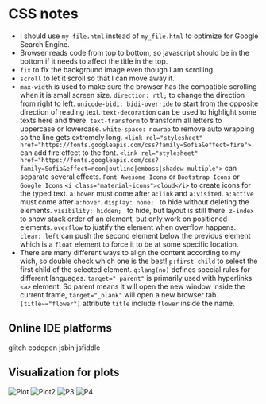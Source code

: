# CSS notes
- I should use `my-file.html` instead of `my_file.html` to optimize for Google Search Engine.
- Browser reads code from top to bottom, so javascript should be in the bottom if it needs to affect the title in the top.
- `fix` to fix the background image even though I am scrolling.
- `scroll` to let it scroll so that I can move away it.
- `max-width` is used to make sure the browser has the compatible scrolling when it is small screen size.
`direction: rtl;` to change the direction from right to left.
`unicode-bidi: bidi-override` to start from the opposite direction of reading text.
`text-decoration` can be used to highlight some texts here and there.
`text-transform` to transform all letters to uppercase or lowercase.
`white-space: nowrap` to remove auto wrapping so the line gets extremely long.
`<link rel="stylesheet" href="https://fonts.googleapis.com/css?family=Sofia&effect=fire">` can add fire effect to the font.
`<link rel="stylesheet" href="https://fonts.googleapis.com/css?family=Sofia&effect=neon|outline|emboss|shadow-multiple">` can separate several effects.
`Font Awesome Icons` or `Bootstrap Icons` or `Google Icons`
`<i class="material-icons">cloud</i>` to create icons for the typed text.
`a:hover` must come after `a:link` and `a:visited`.
`a:active` must come after `a:hover`.
`display: none; ` to hide without deleting the elements.
`visibility: hidden; ` to hide, but layout is still there.
`z-index` to show stack order of an element, but only work on positioned elements.
`overflow` to justify the element when overflow happens.
`clear: left` can push the second element below the previous element which is a `float` element to force it to be at some specific location.
- There are many different ways to align the content according to my wish, so double check which one is the best!
`p:first-child` to select the first child of the selected element.
`q:lang(no)` defines special rules for different languages.
`target="_parent"` is primarily used with hyperlinks `<a>` element. So parent means it will open the new window inside the current frame, `target="_blank"` will open a new browser tab.
`[title~="flower"]` attribute `title` include `flower` inside the name.



## Online IDE platforms
glitch
codepen
jsbin
jsfiddle


## Visualization for plots
![Plot](https://insights.datylon.com/stories?tags=_Line)
![Plot2](https://www.dataviz-inspiration.com/)
![P3](https://xeno.graphics/)
![P4](https://flourish.studio/examples/)
